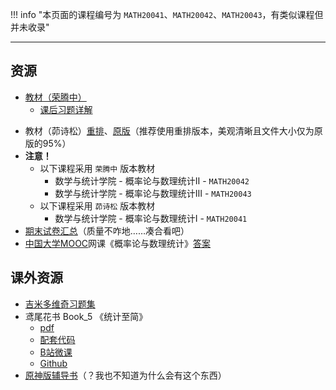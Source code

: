 !!! info "本页面的课程编号为 `MATH20041`、`MATH20042`、`MATH20043`，有类似课程但并未收录"

---

## 资源  
- [教材（荣腾中）](https://api.ecylt.top/v1/lanzou_link?url=https://cqu-openlib.lanzout.com/irASw1wms8da&type=down)
    - [课后习题详解](https://api.ecylt.top/v1/lanzou_link?url=https://cqu-openlib.lanzout.com/iXqZp20j9ekf&type=down)
<!-- md:version 8.2.0 -->
- 教材（茆诗松）[重排](https://api.ecylt.top/v1/lanzou_link?url=https://cqu-openlib.lanzout.com/isMsu1wms69e&type=down)、[原版](https://api.ecylt.top/v1/lanzou_link?url=https://cqu-openlib.lanzout.com/izYhO1wms62h&type=down)（推荐使用重排版本，美观清晰且文件大小仅为原版的95%）  
- **注意！**  
    - 以下课程采用 `荣腾中` 版本教材  
        - 数学与统计学院 - 概率论与数理统计Ⅱ - `MATH20042`  
        - 数学与统计学院 - 概率论与数理统计Ⅲ - `MATH20043`  
    - 以下课程采用 `茆诗松` 版本教材  
        - 数学与统计学院 - 概率论与数理统计Ⅰ - `MATH20041`  
- [期末试卷汇总](https://api.ecylt.top/v1/lanzou_link?url=https://cqu-openlib.lanzout.com/iu7xj1xy7ari&type=down)（质量不咋地……凑合看吧）
- [中国大学MOOC](https://www.icourse163.org/)网课《概率论与数理统计》[答案](https://ginnnnnn.top/mooc/course/1472027463)

## 课外资源
- [吉米多维奇习题集](https://api.ecylt.top/v1/lanzou_link?url=https://cqu-openlib.lanzout.com/iPCqg1x4g0af&type=down)
- 鸢尾花书 Book_5 《统计至简》  
    - [pdf](https://api.ecylt.top/v1/lanzou_link?url=https://cqu-openlib.lanzout.com/ikOLT1wmsaqf&type=down)  
    - [配套代码](https://api.ecylt.top/v1/lanzou_link?url=https://cqu-openlib.lanzout.com/i4dXE1wms8kh&type=down)  
    - [B站微课](https://space.bilibili.com/513194466)  
    - [Github](https://github.com/Visualize-ML/Book5_Essentials-of-Probability-and-Statistics)  
- [原神版辅导书](https://api.ecylt.top/v1/lanzou_link?url=https://cqu-openlib.lanzout.com/i8CWD1wmrs9a&type=down)（？我也不知道为什么会有这个东西）  